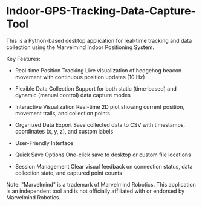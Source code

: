 # Indoor-GPS-Tracking-Data-Capture-Tool
This is a Python-based desktop application for real-time tracking and data collection using the Marvelmind Indoor Positioning System.

Key Features:

- Real-time Position Tracking
  Live visualization of hedgehog beacon movement with continuous position updates (10 Hz)

- Flexible Data Collection
  Support for both static (time-based) and dynamic (manual control) data capture modes

- Interactive Visualization
  Real-time 2D plot showing current position, movement trails, and collection points

- Organized Data Export
  Save collected data to CSV with timestamps, coordinates (x, y, z), and custom labels

- User-Friendly Interface

- Quick Save Options
  One-click save to desktop or custom file locations

- Session Management
  Clear visual feedback on connection status, data collection state, and captured point counts

Note: "Marvelmind" is a trademark of Marvelmind Robotics. This application is an independent tool 
and is not officially affiliated with or endorsed by Marvelmind Robotics.
